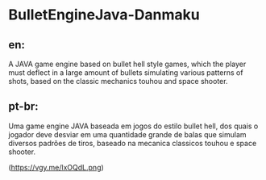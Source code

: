 # BulletEngineJava-Danmaku

en:
-----------
A JAVA game engine based on bullet hell style games, which the player must deflect in a large amount of bullets simulating various patterns of shots, based on the classic mechanics touhou and space shooter.

pt-br:
-----------
Uma game engine JAVA baseada em jogos do estilo bullet hell, dos quais o jogador deve desviar em uma quantidade grande de balas que simulam diversos padrões de tiros, baseado na mecanica classicos touhou e space shooter.


(https://vgy.me/lxOQdL.png)
